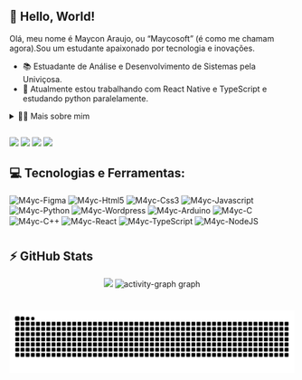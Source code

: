 ## 🤘 Hello, World!

Olá, meu nome é Maycon Araujo, ou “Maycosoft” (é como me chamam agora).Sou um estudante apaixonado por tecnologia e inovações.

- 📚 Estuadante de Análise e Desenvolvimento de Sistemas pela Univiçosa.
- 🚀 Atualmente estou trabalhando com React Native e TypeScript e estudando python paralelamente.

<details>
<summary>👨‍💻 Mais sobre mim</summary>

  - 💬 Tenho 22 anos e atualmente moro em Viçosa/MG. Tenho experiência em Design, Wordpress, Python e Arduino. Também trabalho com manutenção de computadores desde 2017, o que me motivou a interessar por tecnologia e resolver problemas.
  - ⚡ Gosto de jogar, escutar música, ver um filme e ler.  Acredito que nossos interesses pessoais ajudem para a resolução de problemas e criatividade.

</details>

##
<a href="https://www.linkedin.com/in/mayconaraujo-tech/" target="_blank"><img src="https://img.shields.io/badge/-LinkedIn-%230077B5?style=for-the-badge&logo=linkedin&logoColor=white" target="_blank"></a>
<a href="https://instagram.com/maycosoft_" target="_blank"><img src="https://img.shields.io/badge/-Instagram-%23E4405F?style=for-the-badge&logo=instagram&logoColor=white" target="_blank"></a>
<a href="https://www.behance.net/mayconaraujo2" target="_blank"><img src="https://img.shields.io/badge/-Behance-blue?style=for-the-badge&logo=behance&logoColor=white"></a>
<a href = "mailto:mayconvbatista84@gmail.com"><img src="https://img.shields.io/badge/Gmail-D14836?style=for-the-badge&logo=gmail&logoColor=white"></a>

###
## 💻 Tecnologias e Ferramentas:

<div>
  <img align="center" alt="M4yc-Figma" height="30" width="40" src="https://cdn.jsdelivr.net/gh/devicons/devicon/icons/figma/figma-original.svg" />
  <img align="center" alt="M4yc-Html5" height="30" width="40" src="https://cdn.jsdelivr.net/gh/devicons/devicon/icons/html5/html5-original.svg" />
  <img align="center" alt="M4yc-Css3" height="30" width="40" src="https://cdn.jsdelivr.net/gh/devicons/devicon/icons/css3/css3-original.svg" />
  <img align="center" alt="M4yc-Javascript" height="30" width="40" src="https://cdn.jsdelivr.net/gh/devicons/devicon/icons/javascript/javascript-original.svg" />
  <img align="center" alt="M4yc-Python" height="30" width="40" src="https://cdn.jsdelivr.net/gh/devicons/devicon/icons/python/python-original.svg" />
  <img align="center" alt="M4yc-Wordpress" height="30" width="40" src="https://cdn.jsdelivr.net/gh/devicons/devicon/icons/wordpress/wordpress-plain.svg" />
  <img align="center" alt="M4yc-Arduino" height="30" width="40" src="https://cdn.jsdelivr.net/gh/devicons/devicon/icons/arduino/arduino-original.svg" />
  <img align="center" alt="M4yc-C" height="30" width="40" src="https://cdn.jsdelivr.net/gh/devicons/devicon@latest/icons/c/c-original.svg" />
  <img align="center" alt="M4yc-C++" height="30" width="40" src="https://cdn.jsdelivr.net/gh/devicons/devicon@latest/icons/cplusplus/cplusplus-original.svg" />
  <img align="center" alt="M4yc-React" height="30" width="40" src="https://cdn.jsdelivr.net/gh/devicons/devicon@latest/icons/react/react-original.svg" />
  <img align="center" alt="M4yc-TypeScript" height="30" width="40" src="https://cdn.jsdelivr.net/gh/devicons/devicon@latest/icons/typescript/typescript-original.svg" />
  <img align="center" alt="M4yc-NodeJS" height="30" width="40" src="https://cdn.jsdelivr.net/gh/devicons/devicon@latest/icons/nodejs/nodejs-original-wordmark.svg" />

</div>

#

## ⚡ GitHub Stats

<div align="center">
  <img src="https://github-readme-stats.vercel.app/api?username=m4yc&show_icons=true&theme=midnight-purple&rank_icon=github&hide=contribs&hide_border=true&count_private=true" height="200" style="border: none;">
  
  <img src="https://github-readme-activity-graph.vercel.app/graph?username=m4yc&radius=16&theme=react&area=true&order=5&bg_color=000&point=7F3ACE&line=7F3ACE&area_color=a58bc4&hide_border=true&hide_title=false" height="300" alt="activity-graph graph"  />
</div>

#

<img src="https://raw.githubusercontent.com/m4yc/m4yc/output/snake.svg" alt="Snake animation" />
